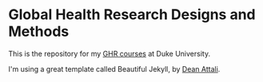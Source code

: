 # Global Health Research Designs and Methods

This is the repository for my [GHR courses](http://www.designsandmethods.com/) at Duke University. 

I'm using a great template called Beautiful Jekyll, by [Dean Attali](http://deanattali.com/beautiful-jekyll).